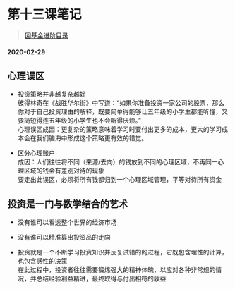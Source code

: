 # 第十三课笔记

> [回基金进阶目录](/ichangtou/fund/middle-level)

#### 2020-02-29

## 心理误区

+ 投资策略并非越复杂越好<br/>彼得林奇在《战胜华尔街》中写道：“如果你准备投资一家公司的股票，那么你对于自己投资理由的解释，既要简单得能够让五年级的小学生都能听懂，又要简短得连五年级的小学生也不会听得厌烦。”<br/>心理误区成因：更复杂的策略意味着学习时要付出更多的成本，更大的学习成本会在我们脑海中形成这个策略更有效的错觉。

+ 区分心理账户<br/>成因：人们往往将不同（来源/去向）的钱放到不同的心理区域，不再同一心理区域的钱会有差别对待的现象<br/>要走出此误区，必须将所有钱都归到一个心理区域管理，平等对待所有资金

## 投资是一门与数学结合的艺术

+ 没有谁可以看透整个世界的经济市场

+ 没有谁可以精准算出投资品的走向

+ 投资就是一个不断学习投资知识并反复试错的的过程，它既包含理性的计算，也包含感性的决策<br/>在此过程中，投资者往往需要锻炼强大的精神体魄，以应对各种非常规的情况，并总结经验利益精进，最终取得与付出相符的收益
